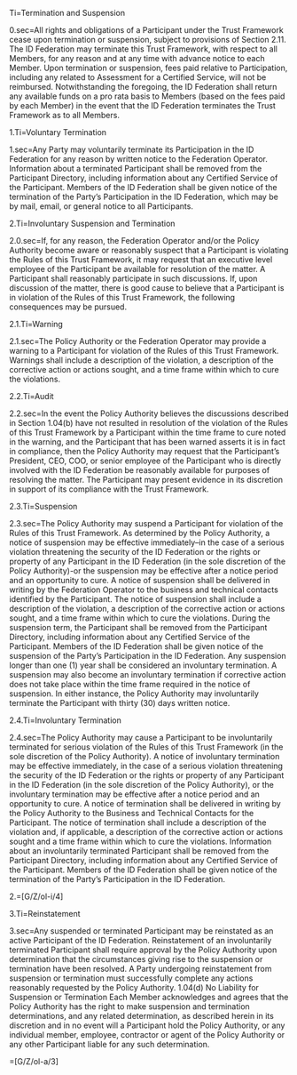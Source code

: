 Ti=Termination and Suspension

0.sec=All rights and obligations of a Participant under the Trust Framework cease upon termination or suspension, subject to provisions of Section 2.11. The ID Federation may terminate this Trust Framework, with respect to all Members, for any reason and at any time with advance notice to each Member. Upon termination or suspension, fees paid relative to Participation, including any related to Assessment for a Certified Service, will not be reimbursed. Notwithstanding the foregoing, the ID Federation shall return any available funds on a pro rata basis to Members (based on the fees paid by each Member) in the event that the ID Federation terminates the Trust Framework as to all Members.

1.Ti=Voluntary Termination

1.sec=Any Party may voluntarily terminate its Participation in the ID Federation for any reason by written notice to the Federation Operator. Information about a terminated Participant shall be removed from the Participant Directory, including information about any Certified Service of the Participant. Members of the ID Federation shall be given notice of the termination of the Party’s Participation in the ID Federation, which may be by mail, email, or general notice to all Participants.

2.Ti=Involuntary Suspension and Termination

2.0.sec=If, for any reason, the Federation Operator and/or the Policy Authority become aware or reasonably suspect that a Participant is violating the Rules of this Trust Framework, it may request that an executive level employee of the Participant be available for resolution of the matter. A Participant shall reasonably participate in such discussions. If, upon discussion of the matter, there is good cause to believe that a Participant is in violation of the Rules of this Trust Framework, the following consequences may be pursued.

2.1.Ti=Warning

2.1.sec=The Policy Authority or the Federation Operator may provide a warning to a Participant for violation of the Rules of this Trust Framework. Warnings shall include a description of the violation, a description of the corrective action or actions sought, and a time frame within which to cure the violations. 

2.2.Ti=Audit

2.2.sec=In the event the Policy Authority believes the discussions described in Section 1.04(b) have not resulted in resolution of the violation of the Rules of this Trust Framework by a Participant within the time frame to cure noted in the warning, and the Participant that has been warned asserts it is in fact in compliance, then the Policy Authority may request that the Participant’s President, CEO, COO, or senior employee of the Participant who is directly involved with the ID Federation be reasonably available for purposes of resolving the matter. The Participant may present evidence in its discretion in support of its compliance with the Trust Framework.

2.3.Ti=Suspension

2.3.sec=The Policy Authority may suspend a Participant for violation of the Rules of this Trust Framework. As determined by the Policy Authority, a notice of suspension may be effective immediately–in the case of a serious violation threatening the security of the ID Federation or the rights or property of any Participant in the ID Federation (in the sole discretion of the Policy Authority)-or the suspension may be effective after a notice period and an opportunity to cure. A notice of suspension shall be delivered in writing by the Federation Operator to the business and technical contacts identified by the Participant. The notice of suspension shall include a description of the violation, a description of the corrective action or actions sought, and a time frame within which to cure the violations. During the suspension term, the Participant shall be removed from the Participant Directory, including information about any Certified Service of the Participant. Members of the ID Federation shall be given notice of the suspension of the Party’s Participation in the ID Federation. Any suspension longer than one (1) year shall be considered an involuntary termination. A suspension may also become an involuntary termination if corrective action does not take place within the time frame required in the notice of suspension. In either instance, the Policy Authority may involuntarily terminate the Participant with thirty (30) days written notice.

2.4.Ti=Involuntary Termination

2.4.sec=The Policy Authority may cause a Participant to be involuntarily terminated for serious violation of the Rules of this Trust Framework (in the sole discretion of the Policy Authority). A notice of involuntary termination may be effective immediately, in the case of a serious violation threatening the security of the ID Federation or the rights or property of any Participant in the ID Federation (in the sole discretion of the Policy Authority), or the involuntary termination may be effective after a notice period and an opportunity to cure. A notice of termination shall be delivered in writing by the Policy Authority to the Business and Technical Contacts for the Participant. The notice of termination shall include a description of the violation and, if applicable, a description of the corrective action or actions sought and a time frame within which to cure the violations. Information about an involuntarily terminated Participant shall be removed from the Participant Directory, including information about any Certified Service of the Participant. Members of the ID Federation shall be given notice of the termination of the Party’s Participation in the ID Federation.

2.=[G/Z/ol-i/4]

3.Ti=Reinstatement

3.sec=Any suspended or terminated Participant may be reinstated as an active Participant of the ID Federation. Reinstatement of an involuntarily terminated Participant shall require approval by the Policy Authority upon determination that the circumstances giving rise to the suspension or termination have been resolved. A Party undergoing reinstatement from suspension or termination must successfully complete any actions reasonably requested by the Policy Authority. 1.04(d) No Liability for Suspension or Termination Each Member acknowledges and agrees that the Policy Authority has the right to make suspension and termination determinations, and any related determination, as described herein in its discretion and in no event will a Participant hold the Policy Authority, or any individual member, employee, contractor or agent of the Policy Authority or any other Participant liable for any such determination. 

=[G/Z/ol-a/3]
